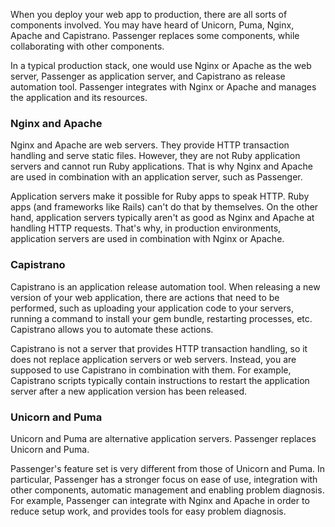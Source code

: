 When you deploy your web app to production, there are all sorts of components involved. You may have heard of Unicorn, Puma, Nginx, Apache and Capistrano. Passenger replaces some components, while collaborating with other components.

In a typical production stack, one would use Nginx or Apache as the web server, Passenger as application server, and Capistrano as release automation tool. Passenger integrates with Nginx or Apache and manages the application and its resources.

### Nginx and Apache

Nginx and Apache are web servers. They provide HTTP transaction handling and serve static files. However, they are not Ruby application servers and cannot run Ruby applications. That is why Nginx and Apache are used in combination with an application server, such as Passenger.

Application servers make it possible for Ruby apps to speak HTTP. Ruby apps (and frameworks like Rails) can't do that by themselves. On the other hand, application servers typically aren't as good as Nginx and Apache at handling HTTP requests. That's why, in production environments, application servers are used in combination with Nginx or Apache.

### Capistrano

Capistrano is an application release automation tool. When releasing a new version of your web application, there are actions that need to be performed, such as uploading your application code to your servers, running a command to install your gem bundle, restarting processes, etc. Capistrano allows you to automate these actions.

Capistrano is not a server that provides HTTP transaction handling, so it does not replace application servers or web servers. Instead, you are supposed to use Capistrano in combination with them. For example, Capistrano scripts typically contain instructions to restart the application server after a new application version has been released.

### Unicorn and Puma

Unicorn and Puma are alternative application servers. Passenger replaces Unicorn and Puma.

Passenger's feature set is very different from those of Unicorn and Puma. In particular, Passenger has a stronger focus on ease of use, integration with other components, automatic management and enabling problem diagnosis. For example, Passenger can integrate with Nginx and Apache in order to reduce setup work, and provides tools for easy problem diagnosis.
